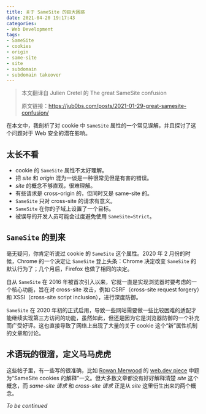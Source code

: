 ```yaml
---
title: 关于 SameSite 的巨大困惑
date: 2021-04-20 19:17:43
categories:
- Web Development
tags:
- SameSite
- cookies
- origin
- same-site
- site
- subdomain
- subdomain takeover
---
```


> 本文翻译自 Julien Cretel 的 The great SameSite confusion
>
> 原文链接：https://jub0bs.com/posts/2021-01-29-great-samesite-confusion/

在本文中，我剖析了对 cookie 中 `SameSite` 属性的一个常见误解，并且探讨了这个问题对于 Web 安全的潜在影响。

## 太长不看

- cookie 的 `SameSite` 属性不太好理解。
- 把 *site* 和 *origin* 混为一谈是一种很常见但是有害的错误。
- *site* 的概念不够直观，很难理解。
- 有些请求是 cross-origin 的，但同时又是 same-site 的。
- `SameSite` 只对 cross-site 的请求有意义。
- `SameSite` 在你的子域上设置了一个目标。
- 被误导的开发人员可能会过度避免使用 `SameSite=Strict`。

## `SameSite` 的到来

毫无疑问，你肯定听说过 cookie 的 `SameSite` 这个属性。2020 年 2 月份的时候，Chrome 的一个决定让 `SameSite` 登上头条：Chrome 决定改变 `SameSite` 的默认行为了；几个月后，Firefox 也做了相同的决定。

自从 `SameSite` 在 2016 年被首次引入以来，它就一直是实现浏览器时要考虑的一个核心功能，旨在对 cross-site 攻击，例如 CSRF（cross-site request forgery）和 XSSI（cross-site script inclusion），进行深度防御。

`SameSite` 在 2020 年初的正式启用，导致一些网站需要做一些比较困难的适配才能继续实现第三方访问的功能，虽然如此，但还是因为它是浏览器防御的一个补充而广受好评。这也直接导致了网络上出现了大量的关于 cookie 这个“新”属性机制的文章和讨论。

## 术语玩的很溜，定义马马虎虎

这些帖子里，有一些写的很准确，比如 [Rowan Merwood](https://twitter.com/rowan_m) 的 [web.dev piece](https://web.dev/samesite-cookies-explained/) 中题为“SameSite cookies 的解释”一文。但大多数文章都没有好好解释清楚 *site* 这个概念，而 *same-site 请求* 和 *cross-site 请求* 正是从 *site* 这里衍生出来的两个概念。

*To be continued*